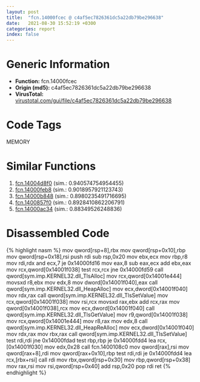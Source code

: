 ```yaml
---
layout: post
title:  "fcn.14000fcec @ c4af5ec7826361dc5a22db79be296638"
date:   2021-08-30 15:52:19 +0300
categories: report
index: false
---
```


# Generic Information
- **Function:** fcn.14000fcec
- **Origin (md5):** c4af5ec7826361dc5a22db79be296638
- **VirusTotal:** [virustotal.com/gui/file/c4af5ec7826361dc5a22db79be296638][virustotal_ref]

# Code Tags
<span class="tag" id="MEMORY">MEMORY</span>


# Similar Functions

1. [fcn.14004d8f0][similar_1_ref] (sim.: 0.940574754954455)
2. [fcn.14000feb8][similar_2_ref] (sim.: 0.9018957921123743)
3. [fcn.14000b848][similar_3_ref] (sim.: 0.8980235491716695)
4. [fcn.1400857f0][similar_4_ref] (sim.: 0.8928410862206791)
5. [fcn.14000ac34][similar_5_ref] (sim.: 0.88349526248836)


# Disassembled Code

{% highlight nasm %}
mov qword[rsp+8],rbx
mov qword[rsp+0x10],rbp
mov qword[rsp+0x18],rsi
push rdi
sub rsp,0x20
mov ebx,ecx
mov rbp,r8
mov rdi,rdx
and ecx,7
je 0x14000fd16
mov eax,8
sub eax,ecx
add ebx,eax
mov rcx,qword[0x14001f038]
test rcx,rcx
jne 0x14000fd59
call qword[sym.imp.KERNEL32.dll_TlsAlloc]
mov rcx,qword[0x14001e444]
movsxd r8,ebx
mov edx,8
mov dword[0x14001f040],eax
call qword[sym.imp.KERNEL32.dll_HeapAlloc]
mov ecx,dword[0x14001f040]
mov rdx,rax
call qword[sym.imp.KERNEL32.dll_TlsSetValue]
mov rcx,qword[0x14001f038]
mov rsi,rcx
movsxd rax,ebx
add rcx,rax
mov qword[0x14001f038],rcx
mov ecx,dword[0x14001f040]
call qword[sym.imp.KERNEL32.dll_TlsGetValue]
mov r9,qword[0x14001f038]
mov rcx,qword[0x14001e444]
mov r8,rax
mov edx,8
call qword[sym.imp.KERNEL32.dll_HeapReAlloc]
mov ecx,dword[0x14001f040]
mov rdx,rax
mov rbx,rax
call qword[sym.imp.KERNEL32.dll_TlsSetValue]
test rdi,rdi
jne 0x14000fdad
test rbp,rbp
je 0x14000fdd4
lea rcx,[0x14001f030]
mov edx,0x28
call fcn.1400108c0
mov qword[rax],rsi
mov qword[rax+8],rdi
mov qword[rax+0x10],rbp
test rdi,rdi
je 0x14000fdd4
lea rcx,[rbx+rsi]
call rdi
mov rbx,qword[rsp+0x30]
mov rbp,qword[rsp+0x38]
mov rax,rsi
mov rsi,qword[rsp+0x40]
add rsp,0x20
pop rdi
ret
{% endhighlight %}


[similar_1_ref]: /report/fcn.14004d8f0@3bee9e0608c478ffce0d10559aae732b
[similar_2_ref]: /report/fcn.14000feb8@c4af5ec7826361dc5a22db79be296638
[similar_3_ref]: /report/fcn.14000b848@c4af5ec7826361dc5a22db79be296638
[similar_4_ref]: /report/fcn.1400857f0@aa94a542c4d350c292b6898de288bcf0
[similar_5_ref]: /report/fcn.14000ac34@c4af5ec7826361dc5a22db79be296638
[virustotal_ref]: https://www.virustotal.com/gui/file/c4af5ec7826361dc5a22db79be296638